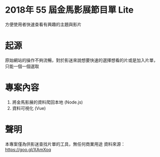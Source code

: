 # 2018年 55 屆金馬影展節目單 Lite
方便使用者快速查看有興趣的主題與影片

# 起源
原始網站的操作不夠流暢，對於影迷來說想要快速的選擇想看的片或是加入片單，只能一個一個選取

# 專案內容
1. 將金馬影展的資料爬回本地 (Node.js)
2. 資料可視化 (Vue)

# 聲明
本專案僅為供影迷查找片單的工具，無任何商業用途
資料來源：https://goo.gl/XAmXoq

